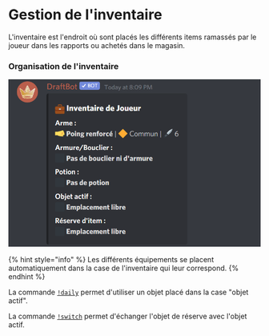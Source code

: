 # Gestion de l'inventaire

L'inventaire est l'endroit où sont placés les différents items ramassés par le joueur dans les rapports ou achetés dans le magasin.

### Organisation de l'inventaire 

![l&apos;inventaire d&apos;un joueur qui vient de commencer l&apos;aventure](../.gitbook/assets/image%20%289%29.png)

{% hint style="info" %}
Les différents équipements se placent automatiquement dans la case de l'inventaire qui leur correspond.
{% endhint %}

La commande [`!daily`]() permet d'utiliser un objet placé dans la case "objet actif". 

La commande [`!switch`]() permet d'échanger l'objet de réserve avec l'objet actif.

